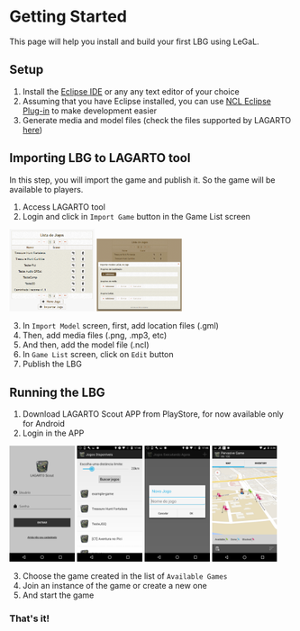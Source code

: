 # Getting Started

This page will help you install and build your first LBG using LeGaL.

## Setup

1. Install the [Eclipse IDE](https://www.eclipse.org/downloads/) or any any text editor of your choice
1. Assuming that you have Eclipse installed, you can use [NCL Eclipse Plug-in](http://www.telemidia.puc-rio.br/~roberto/ncleclipse) to make development easier
1. Generate media and model files (check the files supported by LAGARTO [here](../docs/lagarto-technical-specifications-of-supported-media.pdf))

## Importing LBG to LAGARTO tool

In this step, you will import the game and publish it. So the game will be available to players.

1. Access LAGARTO tool
2. Login and click in `Import Game` button in the Game List screen

<img src="../docs/lagarto-game-list-screen.png" width="30%"> <img src="../docs/lagarto-parser-screen.png" width="30%">

3. In `Import Model` screen, first, add location files (.gml)
4. Then, add media files (.png, .mp3, etc)
5. And then, add the model file (.ncl)
6. In `Game List` screen, click on `Edit` button
7. Publish the LBG

## Running the LBG

1. Download LAGARTO Scout APP from PlayStore, for now available only for Android
2. Login in the APP

<img src="../docs/scout-login-screen.png" width="23%"> <img src="../docs/scout-available-games-screen.png" width="23%"> <img src="../docs/scout-new-instance-screen.png" width="23%"> <img src="../docs/scout-map-screen.png" width="23%">

3. Choose the game created in the list of `Available Games`
4. Join an instance of the game or create a new one
5. And start the game

### That's it!
